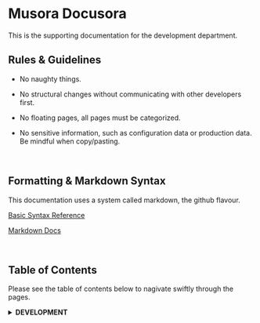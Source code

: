 Musora Docusora
=

This is the supporting documentation for the development department.

Rules & Guidelines
-
-   No naughty things.

-   No structural changes without communicating with other developers first.

-   No floating pages, all pages must be categorized.

-   No sensitive information, such as configuration data or production data. Be mindful when copy/pasting.

<br>

Formatting & Markdown Syntax
-

This documentation uses a system called markdown, the github flavour.

[Basic Syntax Reference](https://help.github.com/articles/basic-writing-and-formatting-syntax/)

[Markdown Docs](https://help.github.com/categories/writing-on-github/)

<br>

Table of Contents
-
Please see the table of contents below to nagivate swiftly through the pages.

<details><summary><b>DEVELOPMENT</b></summary>
    <p>
        <ul><details><summary><b>Production Emergency</b></summary>
            <ul>
                <a href="docs/development/production-emergency/website-offline.md">
                    Website Offline
                </a><br>
                <a href="docs/development/production-emergency/infusionsoft-api-down.md">
                    Infusionsoft API Down
                </a><br>
            </ul>
        </ul>
        <ul><details><summary><b>Local Development</b></summary>
            <ul>
                <a href="docs/development/local-development/setting-up-phpstorm.md">
                    Setting Up PHPStorm
                </a><br>
                <a href="docs/development/local-development/railenvironment-setup.md">
                    railenvironment Setup
                </a><br>
                <a href="docs/development/local-development/railenvironment-introduction.md">
                    railenvironment Introduction
                </a><br>
                <a href="docs/commands">
                    railenvironment Commands
                </a><br>
                <a href="docs/development/local-development/railenvironment-extensions.md">
                    railenvironment Extensions
                </a><br>
                <a href="docs/development/local-development/miscellaneous.md">
                    Miscellaneous
                </a><br>
                <a href="docs/development/local-development/testing&debugging.md">
                    Testing & Debugging
                </a><br>
                <a href="docs/development/local-development/ssl-https.md">
                    SSL/HTTPS
                </a><br>                                 
            </ul>
        </ul>
        <ul><details><summary><b>Programming</b></summary>
            <ul>
                <a href="docs/development/programming/package-workflow.md">
                    Package Workflow
                </a><br>
                <a href="docs/development/programming/legacy-guides.md">
                    Legacy Guides
                </a><br>
                <a href="docs/development/programming/testing.md">
                    Testing
                </a><br>                               
            </ul>            
        </ul>
        <ul><details><summary><b>SysOps</b></summary>
            <ul>
                <a href="docs/development/sysops/our-setup-overview.md">
                    Our Setup Overview
                </a><br>
                <a href="docs/development/sysops/kubernetes-guides.md">
                    Kubernetes Guides
                </a><br>
                <a href="docs/development/sysops/aws-guides.md">
                    AWS Guides
                </a><br>
                <a href="docs/development/sysops/config-encryption.md">
                    Configs & Encryption
                </a><br>
                <a href="docs/development/sysops/dns.md">
                    DNS
                </a><br>                                                             <a href="docs/development/sysops/k8-applications-setup.md">
                    K8 Applications Setup
                </a><br>   
            </ul>            
        </ul>                         
    </p>
</details>
